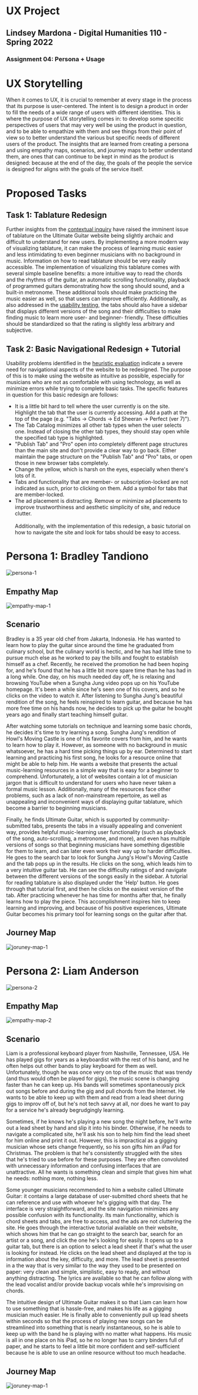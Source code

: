 # UX Project
## Lindsey Mardona - Digital Humanities 110 - Spring 2022
### Assignment 04: Persona + Usage 

# UX Storytelling #
When it comes to UX, it is crucial to remember at every stage in the process that its purpose is user-centered. The intent is to design a product in order to fill the needs of a wide range of users with different identities. This is where the purpose of UX storytelling comes in: to develop some specitic perspectives of users that may very well be using the product in question, and to be able to empathize with them and see things from their point of view so to better understand the various but specific needs of different users of the product. The insights that are learned from creating a persona and using empathy maps, scenarios, and journey maps to better understand them, are ones that can continue to be kept in mind as the product is designed: because at the end of the day, the goals of the people the service is designed for aligns with the goals of the service itself. 

# Proposed Tasks #

## Task 1: Tablature Redesign ##
Further insights from the [contextual inquiry](https://github.com/lindseymardona/22s-dh110/blob/main/week-03/contextual-inquiry.md) have raised the imminent issue of tablature on the Ultimate Guitar website being slightly archaic and difficult to understand for new users. By implementing a more modern way of visualizing tablature, it can make the process of learning music easier and less intimidating to even beginner musicians with no background in music. Information on how to read tablature should be very easily accessible. The implementation of visualizing this tablature comes with several simple baseline benefits: a more intuitive way to read the chords and the rhythms of the guitar, an automatic scrolling functionality, playback of programmed guitars demonstrating how the song should sound, and a built-in metronome. These additional tools should make practicing the music easier as well, so that users can improve efficiently. Additionally, as also addressed in the [usability testing](https://github.com/lindseymardona/22s-dh110/blob/main/week-02/usability-testing.md), the tabs should also have a sidebar that displays different versions of the song and their difficulties to make finding music to learn more user- and beginner- friendly. These difficulties should be standardized so that the rating is slightly less arbitrary and subjective.

## Task 2: Basic Navigational Redesign + Tutorial ##
Usability problems identified in the [heuristic evaluation](https://github.com/lindseymardona/22s-dh110/blob/main/week-01/heuristic-evaluation.md) indicate a severe need for navigational aspects of the website to be redesigned. The purpose of this is to make using the website as intuitive as possible, especially for musicians who are not as comfortable with using technology, as well as minimize errors while trying to complete basic tasks. The specific features in question for this basic redesign are follows:
- It is a little bit hard to tell where the user currently is on the site. Highlight the tab that the user is currently accessing. Add a path at the top of the page (e.g. "Tabs -> Chords -> Ed Sheeran -> Perfect (ver 7)").
-  The Tab Catalog minimizes all other tab types when the user selects one. Instead of closing the other tab types, they should stay open while the specified tab type is highlighted. 
-  "Publish Tab" and "Pro" open into completely different page structures than the main site and don't provide a clear way to go back. Either maintain the page structure on the "Publish Tab" and "Pro" tabs, or open those in new browser tabs completely.
-  Change the yellow, which is harsh on the eyes, especially when there's lots of it. 
-  Tabs and functionality that are member- or subscription-locked are not indicated as such, prior to clicking on them. Add a symbol for tabs that are member-locked. 
-  The ad placement is distracting. Remove or minimize ad placements to improve trustworthiness and aesthetic simplicity of site, and reduce clutter.
\
\
Additionally, with the implementation of this redesign, a basic tutorial on how to navigate the site and look for tabs should be easy to access.

# Persona 1: Bradley Tandiono #
![persona-1](/pictures/persona1.png)

## Empathy Map ##
![empathy-map-1](/pictures/empathymap1.png)

## Scenario ##
Bradley is a 35 year old chef from Jakarta, Indonesia. He has wanted to learn how to play the guitar since around the time he graduated from culinary school, but the culinary world is hectic, and he has had little time to pursue much else as he worked to pay the bills and fought to establish himself as a chef. Recently, he received the promotion he had been hoping for, and he's found that he has a little bit more spare time than he has had in a long while. One day, on his much needed day off, he is relaxing and browsing YouTube when a Sungha Jung video pops up on his YouTube homepage. It's been a while since he's seen one of his covers, and so he clicks on the video to watch it. After listening to Sungha Jung's beautiful rendition of the song, he feels reinspired to learn guitar, and because he has more free time on his hands now, he decides to pick up the guitar he bought years ago and finally start teaching himself guitar.

After watching some tutorials on technique and learning some basic chords, he decides it's time to try learning a song. Sungha Jung's rendition of Howl's Moving Castle is one of his favorite covers from him, and he wants to learn how to play it. However, as someone with no background in music whatsoever, he has a hard time picking things up by ear. Determined to start learning and practicing his first song, he looks for a resource online that might be able to help him. He wants a website that presents the actual music-learning resources in a simple way that is easy for a beginner to comprehend. Unfortunately, a lot of websites contain a lot of musician jargon that is difficult to understand for users who have never taken a formal music lesson. Additionally, many of the resources face other problems, such as a lack of non-mainstream repertoire, as well as unappealing and inconvenient ways of displaying guitar tablature, which become a barrier to beginning musicians. 

Finally, he finds Ultimate Guitar, which is supported by community-submitted tabs, presents the tabs in a visually appealing and convenient way, provides helpful music-learning user functionality (such as playback of the song, auto-scrolling, a metronome, and more), and even has multiple versions of songs so that beginning musicians have something digestible for them to learn, and can later even work their way up to harder difficulties. He goes to the search bar to look for Sungha Jung's Howl's Moving Castle and the tab pops up in the results. He clicks on the song, which leads him to a very intuitive guitar tab. He can see the difficulty ratings of and navigate between the different versions of the songs easily in the sidebar. A tutorial for reading tablature is also displayed under the 'Help' button. He goes through that tutorial first, and then he clicks on the easiest version of the tab. After practicing whenever he has time for months after that, he finally learns how to play the piece. This accomplishment inspires him to keep learning and improving, and because of his positive experiences, Ultimate Guitar becomes his primary tool for learning songs on the guitar after that.

## Journey Map ##
![joruney-map-1](/pictures/journeymap1.png)

# Persona 2: Liam Anderson #
![persona-2](/pictures/persona2.png)

## Empathy Map ##
![empathy-map-2](/pictures/empathymap2.png)

## Scenario ##
Liam is a professional keyboard player from Nashville, Tennessee, USA. He has played gigs for years as a keyboardist with the rest of his band, and he often helps out other bands to play keyboard for them as well. Unfortunately, though he was once very on top of the music that was trendy (and thus would often be played for gigs), the music scene is changing faster than he can keep up. His bands will sometimes spontaneously pick out songs before and during the gig and pull chords from the Internet. He wants to be able to keep up with them and read from a lead sheet during gigs to improv off of, but he's not tech savvy at all, nor does he want to pay for a service he's already begrudgingly learning. 

Sometimes, if he knows he's playing a new song the night before, he'll write out a lead sheet by hand and slip it into his binder. Otherwise, if he needs to navigate a complicated site, he'll ask his son to help him find the lead sheet for him online and print it out. However, this is impractical as a gigging musician whose sets change frequently, so his son gifts him an iPad for Christmas. The problem is that he's consistently struggled with the sites that he's tried to use before for these purposes. They are often convoluted with unnecessary information and confusing interfaces that are unattractive. All he wants is something clean and simple that gives him what he needs: nothing more, nothing less. 

Some younger musicians recommended to him a website called Ultimate Guitar: it contains a large database of user-submitted chord sheets that he can reference and use with whoever he's gigging with that day. The interface is very straightforward, and the site navigation minimizes any possible confusion with its functionality. Its main functionality, which is chord sheets and tabs, are free to access, and the ads are not cluttering the site. He goes through the interactive tutorial available on their website, which shows him that he can go straight to the search bar, search for an artist or a song, and click the one he's looking for easily. It opens up to a guitar tab, but there is an option to select a lead sheet if that's what the user is looking for instead. He clicks on the lead sheet and displayed at the top is information about the key, difficulty, and more. The lead sheet is presented in a the way that is very similar to the way they used to be presented on paper: very clean and simple, simplistic, easy to ready, and without anything distracting. The lyrics are available so that he can follow along with the lead vocalist and/or provide backup vocals while he's improvising on chords. 

The intuitive design of Ultimate Guitar makes it so that Liam can learn how to use something that is hassle-free, and makes his life as a gigging musician much easier. He is finally able to conveniently pull up lead sheets within seconds so that the process of playing new songs can be streamlined into something that is nearly instantaneous, so he is able to keep up with the band he is playing with no matter what happens. His music is all in one place on his iPad, so he no longer has to carry binders full of paper, and he starts to feel a little bit more confident and self-sufficient because he is able to use an online resource without too much headache.

## Journey Map ##
![joruney-map-1](/pictures/journeymap2.png)
